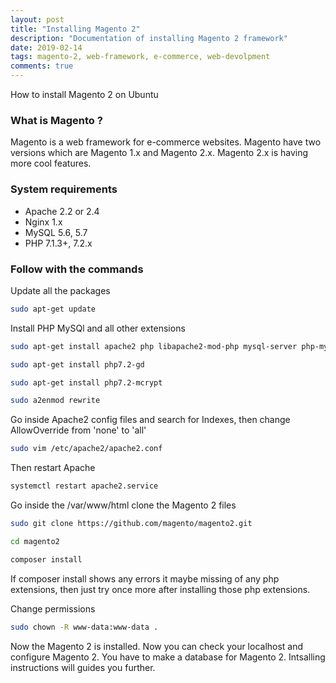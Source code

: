 ```yaml
---
layout: post
title: "Installing Magento 2"
description: "Documentation of installing Magento 2 framework"
date: 2019-02-14
tags: magento-2, web-framework, e-commerce, web-devolpment
comments: true
---
```


How to install Magento 2 on Ubuntu 

### What is Magento ?
Magento is a web framework for e-commerce websites. Magento have two versions which are Magento 1.x and Magento 2.x. Magento 2.x is having more cool features.

### System requirements

* Apache 2.2 or 2.4
* Nginx 1.x
* MySQL 5.6, 5.7
* PHP 7.1.3+, 7.2.x

### Follow with the commands
Update all the packages

 ```bash
 sudo apt-get update
 ```

 Install PHP MySQl and all other extensions

```bash
sudo apt-get install apache2 php libapache2-mod-php mysql-server php-mysql php-dom php-simplexml php-curl php-intl php-xsl php-mbstring php-zip php-xml composer
```

```bash
sudo apt-get install php7.2-gd
```

```bash
sudo apt-get install php7.2-mcrypt
```

```bash
sudo a2enmod rewrite
```
Go inside Apache2 config files and search for Indexes, then change AllowOverride from 'none' to 'all'

```bash
sudo vim /etc/apache2/apache2.conf
```

Then restart Apache

```bash
systemctl restart apache2.service
```

Go inside the /var/www/html clone the Magento 2 files

```bash
sudo git clone https://github.com/magento/magento2.git
```
```bash
cd magento2
```
```bash
composer install
```
If composer install shows any errors it maybe missing of any php extensions, then just try once more after installing those php extensions.

Change permissions

```bash
sudo chown -R www-data:www-data .
```
Now the Magento 2 is installed. Now you can check your localhost and configure Magento 2. You have to make a database for Magento 2. Intsalling instructions will guides you further. 